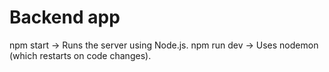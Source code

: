 # Backend app

npm start → Runs the server using Node.js.
npm run dev → Uses nodemon (which restarts on code changes).

